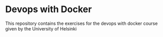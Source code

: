 # Devops with Docker

This repository contains the exercises for the devops with docker course given by the University of Helsinki
